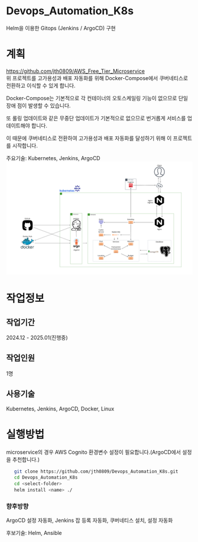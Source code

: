 # Devops_Automation_K8s
Helm을 이용한 Gitops (Jenkins / ArgoCD) 구현

# 계획
https://github.com/jth0809/AWS_Free_Tier_Microservice  
위 프로젝트를 고가용성과 배포 자동화를 위해 Docker-Compose에서 쿠버네티스로 전환하고 이식할 수 있게 합니다.

Docker-Compose는 기본적으로 각 컨테이너의 오토스케일링 기능이 없으므로 단일 장애 점이 발생할 수 있습니다.

또 롤링 업데이트와 같은 무중단 업데이트가 기본적으로 없으므로 번거롭게 서비스를 업데이트해야 합니다.

이 때문에 쿠버네티스로 전환하여 고가용성과 배포 자동화를 달성하기 위해 이 프로젝트를 시작합니다.

주요기술: Kubernetes, Jenkins, ArgoCD
![구조도](img/Microservice.PNG)

# 작업정보
## 작업기간
2024.12 - 2025.01(진행중)
## 작업인원
1명

## 사용기술
Kubernetes, Jenkins, ArgoCD, Docker, Linux

# 실행방법
microservice의 경우 AWS Cognito 환경변수 설정이 필요합니다.(ArgoCD에서 설정을 추천합니다.)

```bash
   git clone https://github.com/jth0809/Devops_Automation_K8s.git
   cd Devops_Automation_K8s
   cd <select-folder>
   helm install <name> ./
```

### 향후방향
ArgoCD 설정 자동화, Jenkins 잡 등록 자동화, 쿠버네티스 설치, 설정 자동화  

후보기술: Helm, Ansible
